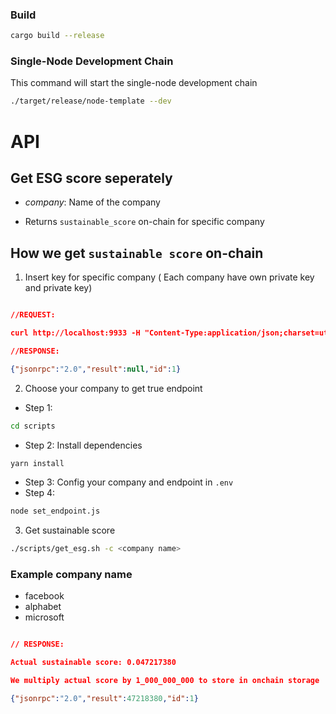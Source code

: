 
### Build


```sh
cargo build --release
```



### Single-Node Development Chain

This command will start the single-node development chain

```bash
./target/release/node-template --dev
```

# API

## Get ESG score seperately


- *company*: Name of the company

- Returns `sustainable_score` on-chain for specific company

## How we get `sustainable score` on-chain 

1. Insert key for specific company ( Each company have own private key and private key)

```json

//REQUEST:

curl http://localhost:9933 -H "Content-Type:application/json;charset=utf-8" -d   '{ "jsonrpc":"2.0", "id":1, "method":"author_insertKey", "params": ["esg!","//Alice","0xd43593c715fdd31c61141abd04a99fd6822c8558854ccde39a5684e7a56da27d"] }'

//RESPONSE:

{"jsonrpc":"2.0","result":null,"id":1}
```

2. Choose your company to get true endpoint
- Step 1:
```bash
cd scripts
```
- Step 2: Install dependencies

```bash
yarn install
```

- Step 3: Config your company and endpoint in `.env`
- Step 4:

```bash
node set_endpoint.js
```





3. Get sustainable score
```bash
./scripts/get_esg.sh -c <company name>
```
### Example company name
- facebook
- alphabet
- microsoft

```json

// RESPONSE:

Actual sustainable score: 0.047217380

We multiply actual score by 1_000_000_000 to store in onchain storage

{"jsonrpc":"2.0","result":47218380,"id":1}

```
